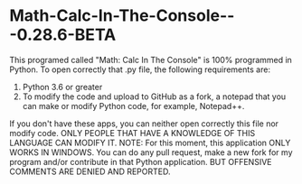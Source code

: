 # Math-Calc-In-The-Console---0.28.6-BETA
This programed called "Math: Calc In The Console" is 100% programmed in Python. To open correctly that .py file, the following requirements are:
1. Python 3.6 or greater
2. To modify the code and upload to GitHub as a fork, a notepad that you can make or modify Python code, for example, Notepad++.

If you don't have these apps, you can neither open correctly this file nor modify code.
ONLY PEOPLE THAT HAVE A KNOWLEDGE OF THIS LANGUAGE CAN MODIFY IT.
NOTE: For this moment, this application ONLY WORKS IN WINDOWS.
You can do any pull request, make a new fork for my program and/or contribute in that Python application. BUT OFFENSIVE COMMENTS ARE DENIED AND REPORTED.
